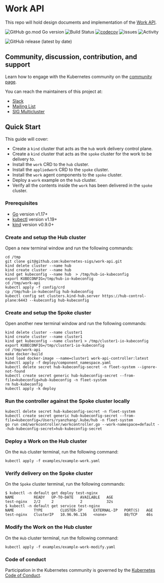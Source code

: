 # Work API

This repo will hold design documents and implementation of the [Work API](https://docs.google.com/document/d/1cWcdB40pGg3KS1eSyb9Q6SIRvWVI8dEjFp9RI0Gk0vg/edit#).

![GitHub go.mod Go version][1] ![Build Status][2] [![codecov][3]][4]
![issues][5] ![Activity][6]

![GitHub release (latest by date)][7]

## Community, discussion, contribution, and support

Learn how to engage with the Kubernetes community on the [community page](http://kubernetes.io/community/).

You can reach the maintainers of this project at:

- [Slack](https://kubernetes.slack.com/messages/sig-multicluster)
- [Mailing List](https://groups.google.com/forum/#!forum/kubernetes-sig-multicluster)
- [SIG Multicluster](https://github.com/kubernetes/community/blob/master/sig-multicluster/README.md)

## Quick Start

This guide will cover:
- Create a `kind` cluster that acts as the `hub` work delivery control plane.
- Create a `kind` cluster that acts as the `spoke` cluster for the work to be delivery to.
- Install the `work` CRD to the `hub` cluster.
- Install the `appliedwork` CRD to the `spoke` cluster.
- Install the `work` agent components to the `spoke` cluster.
- Deploy a `work` example on the `hub` cluster.
- Verify all the contents inside the `work` has been delivered in the `spoke` cluster.

### Prerequisites
- [Go](https://golang.org) version v1.17+
- [kubectl](https://kubernetes.io/docs/tasks/tools/install-kubectl) version v1.19+
- [kind](https://kind.sigs.k8s.io) version v0.9.0+

### Create and setup the Hub cluster
Open a new terminal window and run the following commands:
```
cd /tmp
git clone git@github.com:kubernetes-sigs/work-api.git
kind delete cluster --name hub 
kind create cluster --name hub
kind get kubeconfig --name hub  > /tmp/hub-io-kubeconfig
export KUBECONFIG=/tmp/hub-io-kubeconfig
cd /tmp/work-api
kubectl apply -f config/crd
cp /tmp/hub-io-kubeconfig hub-kubeconfig
kubectl config set clusters.kind-hub.server https://hub-control-plane:6443 --kubeconfig hub-kubeconfig
```

### Create and setup the Spoke cluster
Open another new terminal window and run the following commands:
```
kind delete cluster --name cluster1
kind create cluster --name cluster1
kind get kubeconfig --name cluster1 > /tmp/cluster1-io-kubeconfig
export KUBECONFIG=/tmp/cluster1-io-kubeconfig
cd /tmp/work-api
make docker-build
kind load docker-image --name=cluster1 work-api-controller:latest
kubectl apply -f deploy/component_namespace.yaml 
kubectl delete secret hub-kubeconfig-secret -n fleet-system --ignore-not-found
kubectl create secret generic hub-kubeconfig-secret --from-file=kubeconfig=hub-kubeconfig -n fleet-system 
rm hub-kubeconfig
kubectl apply -k deploy
```

### Run the controller against the Spoke cluster locally 
```shell
kubectl delete secret hub-kubeconfig-secret -n fleet-system
kubectl create secret generic hub-kubeconfig-secret --from-file=kubeconfig=/Users/ryanzhang/.kube/hub -n fleet-system
go run cmd/workcontroller/workcontroller.go --work-namespace=default --hub-kubeconfig-secret=hub-kubeconfig-secret
```


### Deploy a Work on the Hub cluster
On the `Hub` cluster terminal, run the following command:
```
kubectl apply -f examples/example-work.yaml
```

### Verify delivery on the Spoke cluster
On the `Spoke` cluster terminal, run the following commands:
```
$ kubectl -n default get deploy test-nginx
NAME         READY   UP-TO-DATE   AVAILABLE   AGE
test-nginx   2/2     2            2           32s
$ kubectl -n default get service test-nginx
NAME         TYPE        CLUSTER-IP     EXTERNAL-IP   PORT(S)   AGE
test-nginx   ClusterIP   10.96.96.136   <none>        80/TCP    46s
```

### Modify the Work on the Hub cluster
On the `Hub` cluster terminal, run the following command:
```
kubectl apply -f examples/example-work-modify.yaml
```


### Code of conduct

Participation in the Kubernetes community is governed by the [Kubernetes Code of Conduct](code-of-conduct.md).

[1]:  https://img.shields.io/github/go-mod/go-version/Azure/k8s-work-api
[2]:  https://github.com//Azure/k8s-work-api/actions/workflows/ci.yml/badge.svg
[3]:  https://codecov.io/gh/Azure/k8s-work-api/branch/master/graph/badge.svg?token=POCZ4NVDJF
[4]:  https://codecov.io/gh/Azure/k8s-work-api
[5]:  https://img.shields.io/github/issues/azure/k8s-work-api
[6]:  https://img.shields.io/github/commit-activity/m/azure/k8s-work-api
[7]:  https://img.shields.io/github/v/release/Azure/k8s-work-api